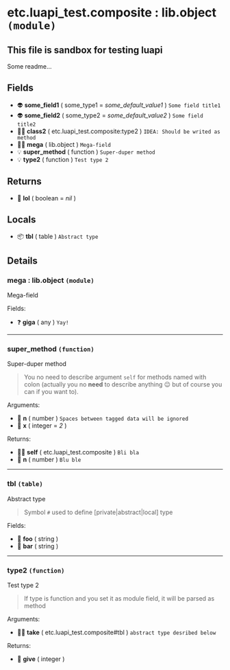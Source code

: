 # etc.luapi_test.composite : lib.object `(module)`

## This file is sandbox for testing luapi

Some readme...

## Fields

- 👽 **some_field1** ( some_type1 = *some_default_value1* )
	`Some field title1`
- 👽 **some_field2** ( some_type2 = *some_default_value2* )
	`Some field title2`
- 👨‍👦 **class2** ( etc.luapi_test.composite:type2 )
	`IDEA: Should be writed as method`
- 👨‍👦 **mega** ( lib.object )
	`Mega-field`
- 💡 **super_method** ( function )
	`Super-duper method`
- 💡 **type2** ( function )
	`Test type 2`

## Returns

- 🔌 **lol** ( boolean = *nil* )

## Locals

- 📦 **tbl** ( table )
	`Abstract type`

## Details

### mega : lib.object `(module)`

Mega-field

Fields:

- ❓ **giga** ( any )
	`Yay!`

---

### super_method `(function)`

Super-duper method

> You no need to describe argument `self` for methods named with colon
> (actually you no **need** to describe anything 😉
> but of course you can if you want to).

Arguments:

- 🧮 **n** ( number )
	`Spaces between tagged data will be ignored`
- 🧮 **x** ( integer = *2* )

Returns:

- 👨‍👦 **self** ( etc.luapi_test.composite )
	`Bli bla`
- 🧮 **n** ( number )
	`Blu ble`

---

### tbl `(table)`

Abstract type

> Symbol `#` used to define [private|abstract|local] type

Fields:

- 📝 **foo** ( string )
- 📝 **bar** ( string )

---

### type2 `(function)`

Test type 2

> If type is function and you set it as module field, it will be parsed as method

Arguments:

- 👨‍👦 **take** ( etc.luapi_test.composite#tbl )
	`abstract type desribed below`

Returns:

- 🧮 **give** ( integer )
